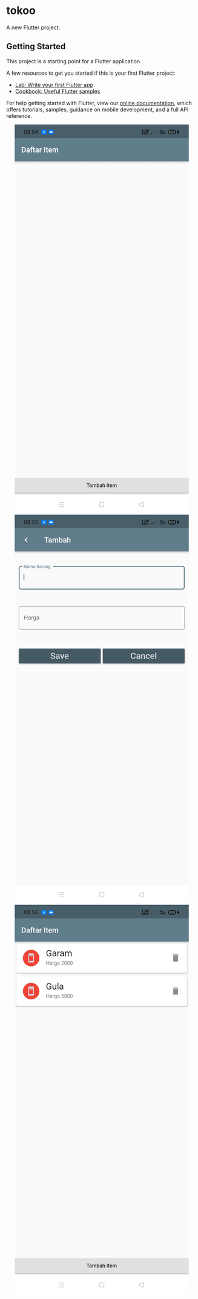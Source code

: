 # tokoo

A new Flutter project.

## Getting Started

This project is a starting point for a Flutter application.

A few resources to get you started if this is your first Flutter project:

- [Lab: Write your first Flutter app](https://flutter.dev/docs/get-started/codelab)
- [Cookbook: Useful Flutter samples](https://flutter.dev/docs/cookbook)

For help getting started with Flutter, view our
[online documentation](https://flutter.dev/docs), which offers tutorials,
samples, guidance on mobile development, and a full API reference.

<div align="center">
  <img src="/image/ss1.jpg" width"10px"</img>
 </div>
 <div align="center">
  <img src="/image/ss2.jpg" width"10px"</img>
 </div>
 <div align="center">
  <img src="/image/ss3.jpg" width"10px"</img>
 </div>
